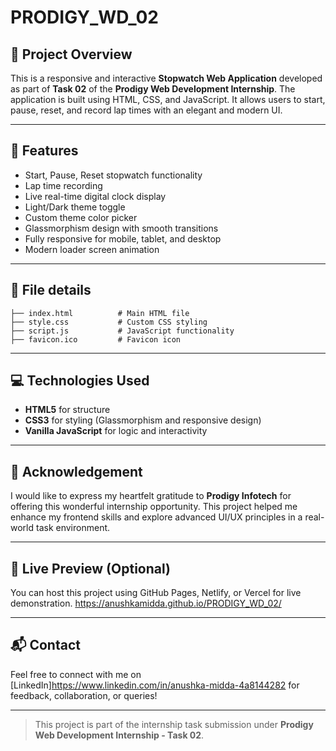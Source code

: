 # PRODIGY\_WD\_02

## 🚀 Project Overview

This is a responsive and interactive **Stopwatch Web Application** developed as part of **Task 02** of the **Prodigy Web Development Internship**. The application is built using HTML, CSS, and JavaScript. It allows users to start, pause, reset, and record lap times with an elegant and modern UI.

---

## 🌟 Features

* Start, Pause, Reset stopwatch functionality
* Lap time recording
* Live real-time digital clock display
* Light/Dark theme toggle
* Custom theme color picker
* Glassmorphism design with smooth transitions
* Fully responsive for mobile, tablet, and desktop
* Modern loader screen animation

---

## 📁 File details

```
├── index.html          # Main HTML file
├── style.css           # Custom CSS styling
├── script.js           # JavaScript functionality
├── favicon.ico         # Favicon icon
```

---

## 💻 Technologies Used

* **HTML5** for structure
* **CSS3** for styling (Glassmorphism and responsive design)
* **Vanilla JavaScript** for logic and interactivity

---

## 🙏 Acknowledgement

I would like to express my heartfelt gratitude to **Prodigy Infotech** for offering this wonderful internship opportunity. This project helped me enhance my frontend skills and explore advanced UI/UX principles in a real-world task environment.

---

## 📎 Live Preview (Optional)

You can host this project using GitHub Pages, Netlify, or Vercel for live demonstration.
 https://anushkamidda.github.io/PRODIGY_WD_02/

---

## 📬 Contact

Feel free to connect with me on [LinkedIn]https://www.linkedin.com/in/anushka-midda-4a8144282 for feedback, collaboration, or queries!

---

> This project is part of the internship task submission under **Prodigy Web Development Internship - Task 02**.
